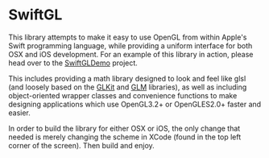 SwiftGL
=======

This library attempts to make it easy to use OpenGL from within Apple's Swift programming language, while providing a uniform interface for both OSX and iOS development. For an example of this library in action, please head over to the [SwiftGLDemo](https://github.com/sbennett912/SwiftGLDemo) project.

This includes providing a math library designed to look and feel like glsl (and loosely based on the [GLKit](https://developer.apple.com/library/mac/documentation/GLkit/Reference/GLKit_Collection/_index.html) and [GLM](http://glm.g-truc.net) libraries), as well as including object-oriented wrapper classes and convenience functions to make designing applications which use OpenGL3.2+ or OpenGLES2.0+ faster and easier.

In order to build the library for either OSX or iOS, the only change that needed is merely changing the scheme in XCode (found in the top left corner of the screen). Then build and enjoy.

